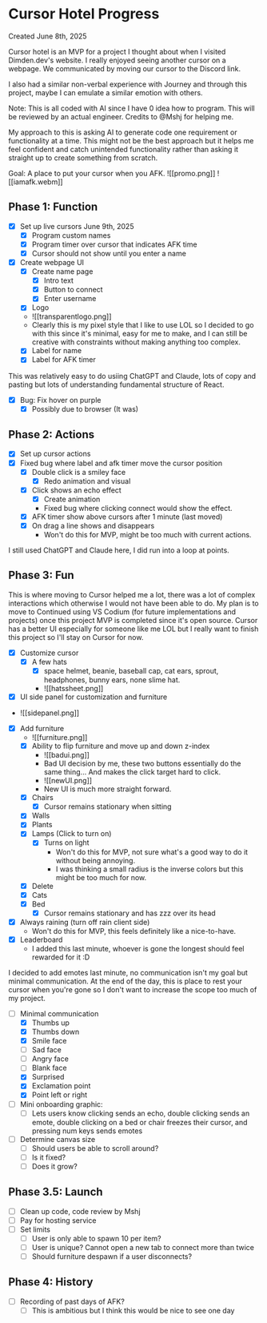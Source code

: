 # Cursor Hotel Progress
Created June 8th, 2025

Cursor hotel is an MVP for a project I thought about when I visited Dimden.dev's website. I really enjoyed seeing another cursor on a webpage. We communicated by moving our cursor to the Discord link. 

I also had a similar non-verbal experience with Journey and through this project, maybe I can emulate a similar emotion with others.

Note: This is all coded with AI since I have 0 idea how to program. This will be reviewed by an actual engineer. Credits to @Mshj for helping me.

My approach to this is asking AI to generate code one requirement or functionality at a time. This might not be the best approach but it helps me feel confident and catch unintended functionality rather than asking it straight up to create something from scratch.

Goal: A place to put your cursor when you AFK.
![[promo.png]]
![[iamafk.webm]]
## Phase 1: Function
- [x] Set up live cursors June 9th, 2025
	- [x] Program custom names
	- [x] Program timer over cursor that indicates AFK time
	- [x] Cursor should not show until you enter a name
- [x] Create webpage UI
	- [x] Create name page
		- [x] Intro text
		- [x] Button to connect
		- [x] Enter username
	- [x] Logo
	- ![[transparentlogo.png]]
	- Clearly this is my pixel style that I like to use LOL so I decided to go with this since it's minimal, easy for me to make, and I can still be creative with constraints without making anything too complex.
	- [x] Label for name
	- [x] Label for AFK timer

This was relatively easy to do usiing ChatGPT and Claude, lots of copy and pasting but lots of understanding fundamental structure of React.

- [x] Bug: Fix hover on purple
	- [x] Possibly due to browser (It was)
## Phase 2: Actions
- [x] Set up cursor actions
- [x] Fixed bug where label and afk timer move the cursor position
	- [x] Double click is a smiley face
		- [x] Redo animation and visual
	- [x] Click shows an echo effect
		- [x] Create animation
		- Fixed bug where clicking connect would show the effect.
	- [x] AFK timer show above cursors after 1 minute (last moved)
	- [x] On drag a line shows and disappears 
		- Won't do this for MVP, might be too much with current actions.

I still used ChatGPT and Claude here, I did run into a loop at points.
## Phase 3: Fun
This is where moving to Cursor helped me a lot, there was a lot of complex interactions which otherwise I would not have been able to do. My plan is to move to Continued using VS Codium (for future implementations and projects) once this project MVP is completed since it's open source. Cursor has a better UI especially for someone like me LOL but I really want to finish this project so I'll stay on Cursor for now. 
- [x] Customize cursor
	- [x] A few hats
		- [x] space helmet, beanie, baseball cap, cat ears, sprout, headphones, bunny ears, none slime hat.
		- ![[hatssheet.png]]
- [x] UI side panel for customization and furniture
- ![[sidepanel.png]]
- [x] Add furniture
	- ![[furniture.png]]
	- [x] Ability to flip furniture and move up and down z-index
		- ![[badui.png]]
		- Bad UI decision by me, these two buttons essentially do the same thing... And makes the click target hard to click.
		- ![[newUI.png]]
		- New UI is much more straight forward.
	- [x] Chairs
		- [x] Cursor remains stationary when sitting
	- [x] Walls
	- [x] Plants 
	- [x] Lamps (Click to turn on)
		- [x] Turns on light
			- Won't do this for MVP, not sure what's a good way to do it without being annoying. 
			- I was thinking a small radius is the inverse colors but this might be too much for now.
	- [x] Delete
	- [x] Cats
	- [x] Bed
		- [x] Cursor remains stationary and has zzz over its head
- [x] Always raining (turn off rain client side) 
	- Won't do this for MVP, this feels definitely like a nice-to-have.
- [x] Leaderboard 
	- I added this last minute, whoever is gone the longest should feel rewarded for it :D

I decided to add emotes last minute, no communication isn't my goal but minimal communication. At the end of the day, this is place to rest your cursor when you're gone so I don't want to increase the scope too much of my project.

- [ ] Minimal communication
	- [x] Thumbs up
	- [x] Thumbs down
	- [x] Smile face
	- [ ] Sad face
	- [ ] Angry face
	- [ ] Blank face
	- [x] Surprised
	- [x] Exclamation point
	- [x] Point left or right
- [ ] Mini onboarding graphic:
	- [ ] Lets users know clicking sends an echo, double clicking sends an emote, double clicking on a bed or chair freezes their cursor, and pressing num keys sends emotes
- [ ] Determine canvas size
	- [ ] Should users be able to scroll around?
	- [ ] Is it fixed?
	- [ ] Does it grow?

## Phase 3.5: Launch
- [ ] Clean up code, code review by Mshj
- [ ] Pay for hosting service
- [ ] Set limits
	- [ ] User is only able to spawn 10 per item?
	- [ ] User is unique? Cannot open a new tab to connect more than twice
	- [ ] Should furniture despawn if a user disconnects? 

## Phase 4: History
- [ ] Recording of past days of AFK?
	- [ ] This is ambitious but I think this would be nice to see one day